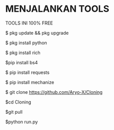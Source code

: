 # MENJALANKAN TOOLS 

TOOLS INI 100% FREE

$ pkg update && pkg upgrade

$ pkg install python

$ pkg install rich

$pip install bs4

$ pip install requests

$ pip install mechanize

$ git clone https://github.com/Aryo-X/Cloning

$cd Cloning

$git pull

$python run.py
